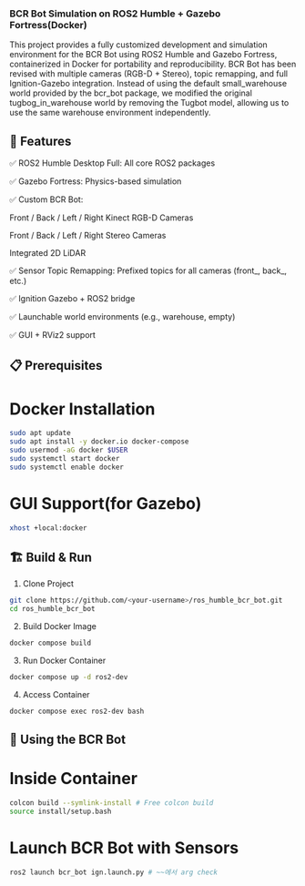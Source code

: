 ### BCR Bot Simulation on ROS2 Humble + Gazebo Fortress(Docker)

This project provides a fully customized development and simulation environment for the BCR Bot using ROS2 Humble and Gazebo Fortress, containerized in Docker for portability and reproducibility.
BCR Bot has been revised with multiple cameras (RGB-D + Stereo), topic remapping, and full Ignition-Gazebo integration.
Instead of using the default small_warehouse world provided by the bcr_bot package, we modified the original tugbog_in_warehouse world by removing the Tugbot model, allowing us to use the same warehouse environment independently.

## 🚀 Features
✅ ROS2 Humble Desktop Full: All core ROS2 packages

✅ Gazebo Fortress: Physics-based simulation

✅ Custom BCR Bot:

  Front / Back / Left / Right Kinect RGB-D Cameras

  Front / Back / Left / Right Stereo Cameras

  Integrated 2D LiDAR

✅ Sensor Topic Remapping: Prefixed topics for all cameras (front_, back_, etc.)

✅ Ignition Gazebo + ROS2 bridge

✅ Launchable world environments (e.g., warehouse, empty)

✅ GUI + RViz2 support

## 📋 Prerequisites

# Docker Installation

```bash
sudo apt update
sudo apt install -y docker.io docker-compose
sudo usermod -aG docker $USER
sudo systemctl start docker
sudo systemctl enable docker
```

# GUI Support(for Gazebo)

```bash
xhost +local:docker
```

## 🏗️ Build & Run 

1. Clone Project

```bash
git clone https://github.com/<your-username>/ros_humble_bcr_bot.git
cd ros_humble_bcr_bot
```

2. Build Docker Image

```bash
docker compose build
```

3. Run Docker Container

```bash
docker compose up -d ros2-dev
```

4. Access Container

```bash
docker compose exec ros2-dev bash
```

## 🎯 Using the BCR Bot

# Inside Container

```bash
colcon build --symlink-install # Free colcon build
source install/setup.bash
```

# Launch BCR Bot with Sensors

```bash
ros2 launch bcr_bot ign.launch.py # ~~에서 arg check
